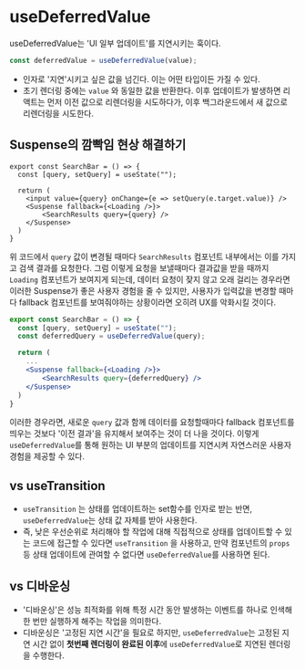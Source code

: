 # useDeferredValue

useDeferredValue는 'UI 일부 업데이트'를 지연시키는 훅이다.

```jsx
const deferredValue = useDeferredValue(value);
```

- 인자로 '지연'시키고 싶은 값을 넘긴다. 이는 어떤 타입이든 가질 수 있다.
- 초기 렌더링 중에는 `value` 와 동일한 값을 반환한다. 이후 업데이트가 발생하면 리액트는 먼저 이전 값으로 리렌더링을 시도하다가, 이후 백그라운드에서 새 값으로 리렌더링을 시도한다.

## Suspense의 깜빡임 현상 해결하기

```tsx
export const SearchBar = () => {
  const [query, setQuery] = useState("");

  return (
  	<input value={query} onChange={e => setQuery(e.target.value)} />
    <Suspense fallback={<Loading />}>
    	<SearchResults query={query} />
    </Suspense>
  )
}
```

위 코드에서 `query` 값이 변경될 때마다 `SearchResults` 컴포넌트 내부에서는 이를 가지고 검색 결과를 요청한다. 그럼 이렇게 요청을 보낼때마다 결과값을 받을 때까지 `Loading` 컴포넌트가 보여지게 되는데, 데이터 요청이 잦지 않고 오래 걸리는 경우라면 이러한 Suspense가 좋은 사용자 경험을 줄 수 있지만, 사용자가 입력값을 변경할 때마다 fallback 컴포넌트를 보여줘야하는 상황이라면 오히려 UX를 악화시킬 것이다.

```jsx
export const SearchBar = () => {
  const [query, setQuery] = useState("");
  const deferredQuery = useDeferredValue(query);

  return (
  	...
    <Suspense fallback={<Loading />}>
    	<SearchResults query={deferredQuery} />
    </Suspense>
  )
}
```

이러한 경우라면, 새로운 `query` 값과 함께 데이터를 요청할때마다 fallback 컴포넌트를 띄우는 것보다 '이전 결과'을 유지해서 보여주는 것이 더 나을 것이다. 이렇게 `useDeferredValue`를 통해 원하는 UI 부분의 업데이트를 지연시켜 자연스러운 사용자 경험을 제공할 수 있다.

## vs useTransition

- `useTransition` 는 상태를 업데이트하는 set함수를 인자로 받는 반면, `useDeferredValue`는 상태 값 자체를 받아 사용한다.
- 즉, 낮은 우선순위로 처리해야 할 작업에 대해 직접적으로 상태를 업데이트할 수 있는 코드에 접근할 수 있다면 `useTransition` 을 사용하고, 만약 컴포넌트의 `props` 등 상태 업데이트에 관여할 수 없다면 `useDeferredValue`를 사용하면 된다.

## vs 디바운싱

- '디바운싱'은 성능 최적화를 위해 특정 시간 동안 발생하는 이벤트를 하나로 인색해 한 번만 실행하게 해주는 작업을 의미한다.
- 디바운싱은 '고정된 지연 시간'을 필요로 하지만, `useDeferredValue`는 고정된 지연 시간 없이 **첫번째 렌더링이 완료된 이후**에 `useDeferredValue`로 지연된 렌더링을 수행한다.
